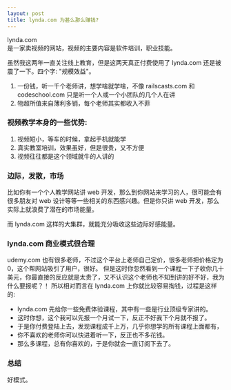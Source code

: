 ```yaml
---
layout: post
title: lynda.com 为甚么那么赚钱?
---
```


lynda.com  
是一家卖视频的网站，视频的主要内容是软件培训，职业技能。

虽然我这两年一直关注线上教育，但是这两天真正付费使用了 lynda.com
还是被震了一下。四个字: "规模效益"。

1. 一份钱，听一千个老师讲，想学啥就学啥，不像 railscasts.com 和
   codeschool.com 只是听一个人或一个小团队的几个人在讲
1. 物超所值来自薄利多销，每个老师其实都收入不菲

### 视频教学本身的一些优势:

1. 视频短小，等车的时候，拿起手机就能学
1. 真实教室培训，效果虽好，但是很贵，又不方便
1. 视频往往都是这个领域就牛的人讲的

### 边际，发散，市场

比如你有一个个人教学网站讲 web
开发，那么到你网站来学习的人，很可能会有很多朋友对 web
设计等等一些相关的东西感兴趣。但是你只讲 web
开发，那么实际上就浪费了潜在的市场能量。

而 lynda.com 这样的大集群，就能充分吸收这些边际好感能量。

### lynda.com 商业模式很合理

udemy.com
也有很多老师，不过这个平台上老师自己定价，很多老师把价格定为0，这个帮网站吸引了用户，很好。
但是这时你忽然看到一个课程一下子收你几十美元，你最直接的反应就是太贵了，又不认识这个老师也不知到讲的好不好，我为什么要报呢？！
所以相对而言在 lynda.com 上你就比较容易掏钱，过程是这样的: 

- lynda.com 先给你一些免费体验课程，其中有一些是行业顶级专家讲的。
- 这时你想，这个我可以先报一个月试一下，反正不好我下个月就不报了。
- 于是你付费登陆上去，发现课程成千上万，几乎你想学的所有课程上面都有，
- 你不喜欢的老师你可以快进着听一下，反正也不多花钱。
- 那么多课程，总有你喜欢的，于是你就会一直订阅下去了。

### 总结

好模式。
